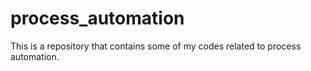 # process_automation
This is a repository that contains some of my codes related to process automation.
